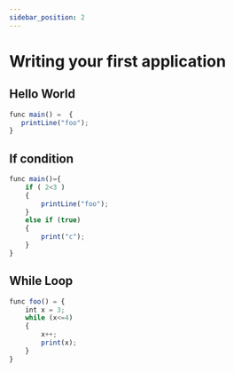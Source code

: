 ```yaml
---
sidebar_position: 2
---
```


# Writing your first application

## Hello World
```jsx
func main() =  {
   printLine("foo");
}
```

## If condition
```jsx
func main()={
    if ( 2<3 ) 
    {
        printLine("foo");
    }
    else if (true)
    {
        print("c");
    }
}
```

## While Loop
```jsx
func foo() = {
    int x = 3;
    while (x<=4)
    {
        x++;
        print(x);
    }
}
```